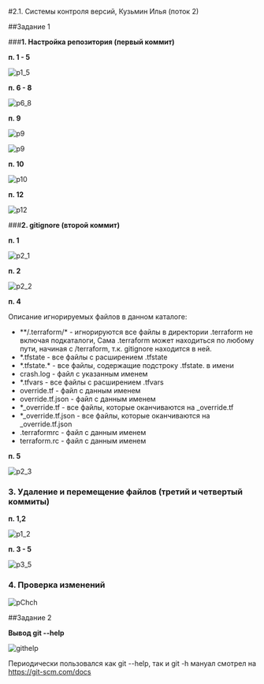 #2.1. Системы контроля версий, Кузьмин Илья (поток 2)

##Задание 1

###**1. Настройка репозитория (первый коммит)**

**п. 1 - 5** 

![p1_5](resources/p1_5.png)

**п. 6 - 8**

![p6_8](resources/p6.jpg)

**п. 9**

![p9](resources/p9.jpg)

![p9](resources/p9.1.jpg)

**п. 10**

![p10](resources/p10.jpg)

**п. 12**

![p12](resources/p12.jpg)

###**2. gitignore (второй коммит)**

**п. 1**

![p2_1](resources/gitignore_1.jpg)

**п. 2**

![p2_2](resources/gitignore_2.jpg)

**п. 4**

Описание игнорируемых файлов в данном каталоге:
 * \*\*/.terraform/\* - игнорируются все файлы в директории .terraform не включая подкаталоги, 
Сама .terraform может находиться по любому пути, начиная с /terraform, т.к. gitignore находится в ней.
 * *.tfstate - все файлы с расширением .tfstate
 * \*.tfstate.\* - все файлы, содержащие подстроку .tfstate. в имени
 * crash.log - файл с указанным именем
 * *.tfvars - все файлы с расширением .tfvars
 * override.tf - файл с данным именем
 * override.tf.json - файл с данным именем
 * *_override.tf - все файлы, которые оканчиваются на _override.tf
 * *_override.tf.json - все файлы, которые оканчиваются на _override.tf.json
 * .terraformrc - файл с данным именем
 * terraform.rc - файл с данным именем

**п. 5**

![p2_3](resources/gitignore_3.jpg)

### **3. Удаление и перемещение файлов (третий и четвертый коммиты)**

**п. 1,2**

![p1_2](resources/movedelete_1.jpg)

**п. 3 - 5**

![p3_5](resources/movedelete_2.jpg)


### **4. Проверка изменений**

![pChch](resources/checkchanged.jpg)

##Задание 2

**Вывод git --help**

![githelp](resources/githelp.jpg)

Периодически пользовался как git --help, так и git -h
мануал смотрел на https://git-scm.com/docs

  